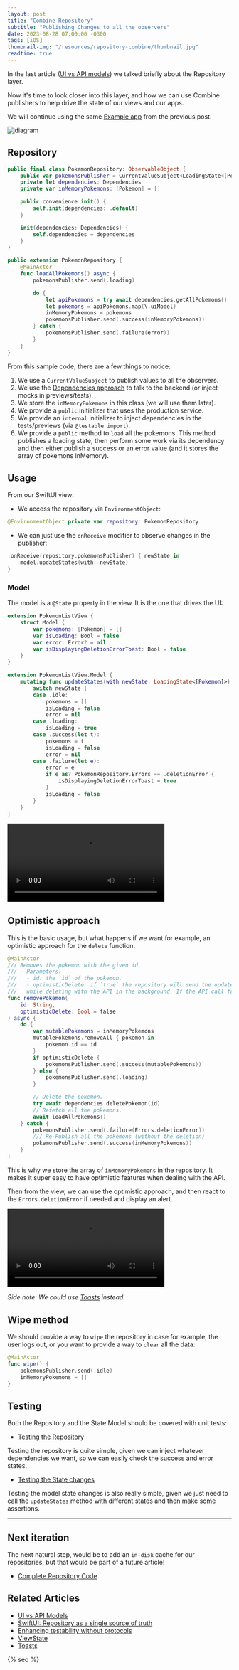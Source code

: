 ```yaml
---
layout: post
title: "Combine Repository"
subtitle: "Publishing Changes to all the observers"
date: 2023-08-28 07:00:00 -0300
tags: [iOS]
thumbnail-img: "/resources/repository-combine/thumbnail.jpg"
readtime: true
---
```


In the last article ([UI vs API models](/2023-08-25-ui-vs-api-models-different-layers/)) we talked briefly about the Repository layer. 

Now it's time to look closer into this layer, and how we can use Combine publishers to help drive the state of our views and our apps.

We will continue using the same [Example app](https://github.com/mdb1/ModelsExampleApp/) from the previous post.

![diagram]({{static.static_files}}/resources/repository-combine/diagram.png)

## Repository

```swift
public final class PokemonRepository: ObservableObject {
    public var pokemonsPublisher = CurrentValueSubject<LoadingState<[Pokemon]>, Never>(.idle)
    private let dependencies: Dependencies
    private var inMemoryPokemons: [Pokemon] = []

    public convenience init() {
        self.init(dependencies: .default)
    }

    init(dependencies: Dependencies) {
        self.dependencies = dependencies
    }
}

public extension PokemonRepository {
    @MainActor
    func loadAllPokemons() async {
        pokemonsPublisher.send(.loading)

        do {
            let apiPokemons = try await dependencies.getAllPokemons()
            let pokemons = apiPokemons.map(\.uiModel)
            inMemoryPokemons = pokemons
            pokemonsPublisher.send(.success(inMemoryPokemons))
        } catch {
            pokemonsPublisher.send(.failure(error))
        }
    }
}
```

From this sample code, there are a few things to notice:

1. We use a `CurrentValueSubject` to publish values to all the observers.
2. We use the [Dependencies approach](/2023-02-03-enhancing-testability-without-protocols/) to talk to the backend (or inject mocks in previews/tests).
3. We store the `inMemoryPokemons` in this class (we will use them later).
4. We provide a `public` initializer that uses the production service.
5. We provide an `internal` initializer to inject dependencies in the tests/previews (via `@testable import`).
6. We provide a `public` method to `load` all the pokemons. This method publishes a loading state, then perform some work via its dependency and then either publish a success or an error value (and it stores the array of pokemons inMemory).

## Usage

From our SwiftUI view:

* We access the repository via `EnvironmentObject`:

```swift
@EnvironmentObject private var repository: PokemonRepository
```

* We can just use the `onReceive` modifier to observe changes in the publisher:

```swift
.onReceive(repository.pokemonsPublisher) { newState in
    model.updateStates(with: newState)
}
```

### Model

The model is a `@State` property in the view. It is the one that drives the UI:

```swift
extension PokemonListView {
    struct Model {
        var pokemons: [Pokemon] = []
        var isLoading: Bool = false
        var error: Error? = nil
        var isDisplayingDeletionErrorToast: Bool = false
    }
}

extension PokemonListView.Model {
    mutating func updateStates(with newState: LoadingState<[Pokemon]>) {
        switch newState {
        case .idle:
            pokemons = []
            isLoading = false
            error = nil
        case .loading:
            isLoading = true
        case .success(let t):
            pokemons = t
            isLoading = false
            error = nil
        case .failure(let e):
            error = e
            if e as? PokemonRepository.Errors == .deletionError {
                isDisplayingDeletionErrorToast = true
            }
            isLoading = false
        }
    }
}
```

<video style="width: 70%; @media (max-width: 768px) { width: 50%; }" controls>
    <source src="{{static.static_files}}/resources/repository-combine/demo.mp4" type="video/mp4">
</video>

## Optimistic approach

This is the basic usage, but what happens if we want for example, an optimistic approach for the `delete` function.

```swift
@MainActor
/// Removes the pokemon with the given id.
/// - Parameters:
///   - id: the `id` of the pokemon.
///   - optimisticDelete: if `true` the repository will send the updated list of pokemons automatically,
///   while deleting with the API in the background. If the API call fails, the repository will re-publish the entire list.
func removePokemon(
    id: String,
    optimisticDelete: Bool = false
) async {
    do {
        var mutablePokemons = inMemoryPokemons
        mutablePokemons.removeAll { pokemon in
            pokemon.id == id
        }
        if optimisticDelete {
            pokemonsPublisher.send(.success(mutablePokemons))
        } else {
            pokemonsPublisher.send(.loading)
        }

        // Delete the pokemon.
        try await dependencies.deletePokemon(id)
        // Refetch all the pokemons.
        await loadAllPokemons()
    } catch {
        pokemonsPublisher.send(.failure(Errors.deletionError))
        /// Re-Publish all the pokemons (without the deletion)
        pokemonsPublisher.send(.success(inMemoryPokemons))
    }
}
```

This is why we store the array of `inMemoryPokemons` in the repository. It makes it super easy to have optimistic features when dealing with the API.

Then from the view, we can use the optimistic approach, and then react to the `Errors.deletionError` if needed and display an alert.

<video style="width: 70%; @media (max-width: 768px) { width: 50%; }" controls>
    <source src="{{static.static_files}}/resources/repository-combine/optimistic+error.mp4" type="video/mp4">
</video>

_Side note: We could use [Toasts](/2023-03-08-new-app-toasts/) instead._

## Wipe method

We should provide a way to `wipe` the repository in case for example, the user logs out, or you want to provide a way to `clear` all the data:

```swift
@MainActor
func wipe() {
    pokemonsPublisher.send(.idle)
    inMemoryPokemons = []
}
```

## Testing

Both the Repository and the State Model should be covered with unit tests:

* [Testing the Repository](https://github.com/mdb1/ModelsExampleApp/blob/main/Packages/Pokemon/Tests/PokemonDataTests/PokemonRepositoryTests.swift)

Testing the repository is quite simple, given we can inject whatever dependencies we want, so we can easily check the success and error states.

* [Testing the State changes](https://github.com/mdb1/ModelsExampleApp/blob/main/Packages/Pokemon/Tests/PokemonUITests/PokemonListView%2BModelTests.swift)

Testing the model state changes is also really simple, given we just need to call the `updateStates` method with different states and then make some assertions.

---

## Next iteration

The next natural step, would be to add an `in-disk` cache for our repositories, but that would be part of a future article!

* [Complete Repository Code](https://github.com/mdb1/ModelsExampleApp/blob/main/Packages/Pokemon/Sources/PokemonData/PokemonRepository.swift)

## Related Articles

- [UI vs API Models](/2023-08-25-ui-vs-api-models-different-layers/)
- [SwiftUI: Repository as a single source of truth](/2023-04-30-repository-as-single-source-of-truth/)
- [Enhancing testability without protocols](/2023-02-03-enhancing-testability-without-protocols/)
- [ViewState](/2023-01-08-new-app-view-state/)
- [Toasts](/2023-03-08-new-app-toasts/)

<!-- Do not remove - SEO meta tags -->
{% seo %}